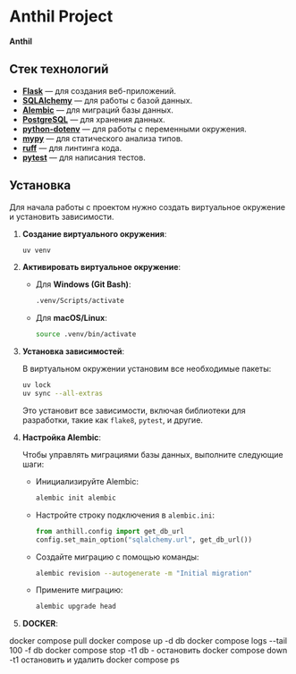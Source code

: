 # Anthil Project

**Anthil**

## Стек технологий

- **[Flask](https://flask.palletsprojects.com/)** — для создания веб-приложений.
- **[SQLAlchemy](https://www.sqlalchemy.org/)** — для работы с базой данных.
- **[Alembic](https://alembic.sqlalchemy.org/)** — для миграций базы данных.
- **[PostgreSQL](https://www.postgresql.org/)** — для хранения данных.
- **[python-dotenv](https://pypi.org/project/python-dotenv/)** — для работы с переменными окружения.
- **[mypy](http://mypy-lang.org/)** — для статического анализа типов.
- **[ruff](https://github.com/charliermarsh/ruff)** — для линтинга кода.
- **[pytest](https://pytest.org/)** — для написания тестов.

## Установка

Для начала работы с проектом нужно создать виртуальное окружение и установить зависимости.

1. **Создание виртуального окружения**:

    ```bash
    uv venv
    ```

2. **Активировать виртуальное окружение**:

    - Для **Windows (Git Bash)**:
      ```bash
      .venv/Scripts/activate
      ```

    - Для **macOS/Linux**:
      ```bash
      source .venv/bin/activate
      ```

3. **Установка зависимостей**:

    В виртуальном окружении установим все необходимые пакеты:

    ```bash
    uv lock
    uv sync --all-extras
    ```

    Это установит все зависимости, включая библиотеки для разработки, такие как `flake8`, `pytest`, и другие.

4. **Настройка Alembic**:

    Чтобы управлять миграциями базы данных, выполните следующие шаги:

    - Инициализируйте Alembic:

      ```bash
      alembic init alembic
      ```

    - Настройте строку подключения в `alembic.ini`:

       ```python
       from anthill.config import get_db_url
       config.set_main_option("sqlalchemy.url", get_db_url())
       ```

    - Создайте миграцию с помощью команды:

      ```bash
      alembic revision --autogenerate -m "Initial migration"
      ```

    - Примените миграцию:

      ```bash
      alembic upgrade head
      ```

5. **DOCKER**:

docker compose pull
docker compose up -d db
docker compose logs --tail 100 -f db
docker compose stop -t1 db - остановить
docker compose down -t1 остановить и удалить
docker compose ps